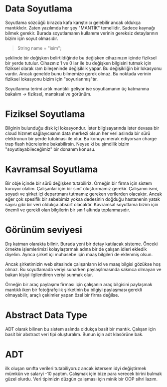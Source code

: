 # Data Soyutlama

Soyutlama sözcüğü birazda kafa karıştırıcı gelebilir ancak oldukça mantıklıdır. Zaten yazılımda her şey "MANTIK" temellidir. Sadece kaynağı bilmek gerekir. Burada soyutlamanın kullanımı verinin gereksiz detaylarının bizim için soyut olmasıdır.

> String name = "isim";

şeklinde bir değişken belirtildiğinde bu değişken cihazınızın içinde fiziksel bir yerde tutulur. Cihazınız 1 ve 0 lar ile bu değişken bilgisini tutmak için fiziksel olarak ram bileşeninde değişiklik yapar. Bu değişikliğin bir lokasyonu vardır. Ancak genelde bunu bilmemize gerek olmaz. Bu noktada verinin fiziksel lokasyonu bizim için "soyurlanmış"tır.

Soyutlanma terimi artık mantıklı geliyor ise soyutlamanın üç katmanına bakalım -> fiziksel, mantıksal ve görünüm.

# Fiziksel Soyutlama

Bilginin bulunduğu disk içi lokasyondur. İster bilgisayarında ister devasa bir cloud hizmet sağlayıcısının data merkezi olsun her veri aslında bir sürü elektronun bir yerde tutulması ile olur. Bu konuyu merak ediyorsan charge trap flash hücrelerine bakabilirsin. Neyse ki bu şimdilik bizim "soyutlayabileceğimiz" bir donanım konusu.

# Kavramsal Soyutlama

Bir obje içinde bir sürü değişken tutabiliriz. Örneğin bir firma için sistem kuruyor olalım. Çalışanlar için bir sınıf oluşturmamız gerekir. Çalışanın ismi, soyadı ve şirket içi departmanı tutmamız gereken verilerden olacaktır. Ancak eğer çok spesifik bir sebebimiz yoksa dedesinin doğduğu hastanenin yatak sayısı gibi bir veri oldukça absürt olacaktır. Kavramsal soyutlama bizim için önemli ve gerekli olan bilgilerin bir sınıf altında toplanmasıdır.

# Görünüm seviyesi

Dış katman olarakta bilinir. Burada yeni bir detay katılacak sisteme. Önceki örnekte işlemlerimizi kolaylaştırmak adına bir de çalışan idleri ekledik diyelim. Ayrıca şirket içi muhasebe için maaş bilgileri de eklenmiş olsun.

Ancak şirketimizin web sitesinde çalışanların id ve maaş bilgisi gözükse hoş olmaz. Bu soyutlamada veriyi sunarken paylaşılmasında sakınca olmayan ve bakan kişiyi ilgilendiren veriyi sunmak olur.

Örneğin bir araç paylaşımı firması için çalışanın araç bilgisini paylaşmak mantıklı iken bir fotoğrafçılık şirketinin bu bilgiyi paylaşması gerekli olmayabilir, araçlı çekimler yapan özel bir firma değilse.

# Abstract Data Type

ADT olarak bilinen bu sistem aslında oldukça basit bir mantık. Çalışan için basit bir abstract veri tipi oluşturalım. Bunun için adt klasörüne bak.

# ADT

ilk oluşan sınıfta verileri tutabiliyoruz ancak istersem idyi değiştirmek mümkün ve salaryi -10 yaptım. Çalışmak için bize para verecek birini bulmak güzel olurdu.
Veri tipimizin düzgün çalışması için minik bir OOP sihri lazım.
